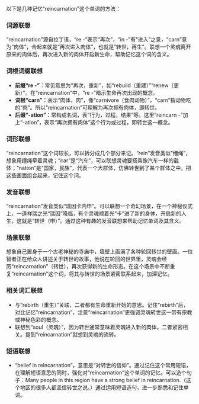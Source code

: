 以下是几种记忆“reincarnation”这个单词的方法：

### 词源联想
“reincarnation”源自拉丁语，“re -”表示“再次”，“in -”有“进入”之意，“carn”意为“肉体”，合起来就是“再次进入肉体”，也就是“转世，再生”。联想一个灵魂离开原来的肉体后，再次进入新的肉体开启新生命，帮助记忆这个词的含义。

### 词根词缀联想
 - **前缀“re -”**：常见意思为“再次，重新”，如“rebuild（重建）”“renew（更新）”。在“reincarnation”中，“re -”暗示生命再次出现的概念。
 - **词根“carn”**：表示“肉体，肉”，像“carnivore（食肉动物）”，“carn”指动物吃的“肉”。所以“reincarnation”可理解为再次拥有肉体，即转世。
 - **后缀“-ation”**：常构成名词，表“行为，过程，结果”等。这里“reincarn -”加上“-ation”，表示“再次拥有肉体”这个行为或过程，即转世这一概念。

### 词形联想
“reincarnation”这个词较长，可以拆分成几个部分来记。“rein”发音类似“缰绳”，想象用缰绳牵着灵魂；“car”是“汽车”，可以联想灵魂要搭乘像汽车一样的载体；“nation”是“国家，民族”，代表一个大群体，仿佛转世到了某个群体之中。把这些画面组合起来，记住这个词。

### 发音联想
“reincarnation”发音类似“瑞因卡内申”。可以联想一个奇幻场景，在一个神秘仪式上，一道祥瑞之光“瑞因”降临，有个灵魂顺着光“卡”进了新的身体，开启新的人生，这就是“转世（申）”。通过这种有趣的发音联想来帮助记忆单词及其含义。

### 场景联想
想象自己置身于一个古老神秘的寺庙中，墙壁上画满了各种轮回转世的壁画。一位智者正在给众人讲述关于转世的故事，他说在轮回的世界里，灵魂会经历“reincarnation”（转世），再次获得新的生命形态。在这个场景中不断重复“reincarnation”这个词，将其与转世的场景紧密联系起来，加深记忆。

### 相关词汇联想
 - 与“rebirth（重生）”关联，二者都有生命重新开始的意思。记住“rebirth”后，对比记忆“reincarnation”，注意“reincarnation”更强调灵魂转世这一带有宗教或神秘色彩的概念。
 - 联想到“soul（灵魂）”，因为转世通常意味着灵魂进入新的肉体，二者紧密相关。提到“reincarnation”就想到灵魂的流转。

### 短语联想
 - “belief in reincarnation”，意思是“对转世的信仰”。通过记住这个常用短语，在理解短语意思的同时，强化对“reincarnation”这个单词的记忆。可以造个句子：Many people in this region have a strong belief in reincarnation.（这个地区的很多人都坚信转世之说。）通过运用短语造句，进一步熟悉和记住单词。 